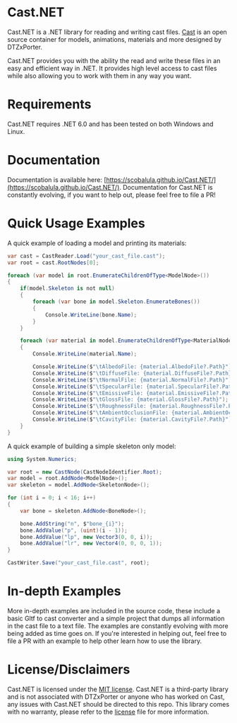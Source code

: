 # Cast.NET

Cast.NET is a .NET library for reading and writing cast files. [Cast](https://github.com/dtzxporter/cast) is an open source container for models, animations, materials and more designed by DTZxPorter.

Cast.NET provides you with the ability the read and write these files in an easy and efficient way in .NET. It provides high level access to cast files while also allowing you to work with them in any way you want.

# Requirements

Cast.NET requires .NET 6.0 and has been tested on both Windows and Linux.

# Documentation

Documentation is available here: [https://scobalula.github.io/Cast.NET/](https://scobalula.github.io/Cast.NET/). Documentation for Cast.NET is constantly evolving, if you want to help out, please feel free to file a PR!

# Quick Usage Examples

A quick example of loading a model and printing its materials:

```cs
var cast = CastReader.Load("your_cast_file.cast");
var root = cast.RootNodes[0];

foreach (var model in root.EnumerateChildrenOfType<ModelNode>())
{
    if(model.Skeleton is not null)
    {
        foreach (var bone in model.Skeleton.EnumerateBones())
        {
            Console.WriteLine(bone.Name);
        }
    }

    foreach (var material in model.EnumerateChildrenOfType<MaterialNode>())
    {
        Console.WriteLine(material.Name);

        Console.WriteLine($"\tAlbedoFile: {material.AlbedoFile?.Path}");
        Console.WriteLine($"\tDiffuseFile: {material.DiffuseFile?.Path}");
        Console.WriteLine($"\tNormalFile: {material.NormalFile?.Path}");
        Console.WriteLine($"\tSpecularFile: {material.SpecularFile?.Path}");
        Console.WriteLine($"\tEmissiveFile: {material.EmissiveFile?.Path}");
        Console.WriteLine($"\tGlossFile: {material.GlossFile?.Path}");
        Console.WriteLine($"\tRoughnessFile: {material.RoughnessFile?.Path}");
        Console.WriteLine($"\tAmbientOcclusionFile: {material.AmbientOcclusionFile?.Path}");
        Console.WriteLine($"\tCavityFile: {material.CavityFile?.Path}");
    }
}
```

A quick example of building a simple skeleton only model:

```cs
using System.Numerics;

var root = new CastNode(CastNodeIdentifier.Root);
var model = root.AddNode<ModelNode>();
var skeleton = model.AddNode<SkeletonNode>();

for (int i = 0; i < 16; i++)
{
    var bone = skeleton.AddNode<BoneNode>();

    bone.AddString("n", $"bone_{i}");
    bone.AddValue("p", (uint)(i - 1));
    bone.AddValue("lp", new Vector3(0, 0, i));
    bone.AddValue("lr", new Vector4(0, 0, 0, 1));
}

CastWriter.Save("your_cast_file.cast", root);
```
# In-depth Examples

More in-depth examples are included in the source code, these include a basic Gltf to cast converter and a simple project that dumps all information in the cast file to a text file. The examples are constantly evolving with more being added as time goes on. If you're interested in helping out, feel free to file a PR with an example to help other learn how to use the library.

# License/Disclaimers

Cast.NET is licensed under the [MIT license](LICENSE). Cast.NET is a third-party library and is not associated with DTZxPorter or anyone who has worked on Cast, any issues with Cast.NET should be directed to this repo. This library comes with no warranty, please refer to the [license](LICENSE) file for more information.